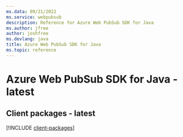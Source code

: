 ```yaml
---
ms.data: 09/21/2022
ms.service: webpubsub
description: Reference for Azure Web PubSub SDK for Java
ms.author: jfree
author: joshfree
ms.devlang: java
title: Azure Web PubSub SDK for Java
ms.topic: reference
---
```

# Azure Web PubSub SDK for Java - latest

## Client packages - latest
[!INCLUDE [client-packages](web-pubsub-client-index.md)]